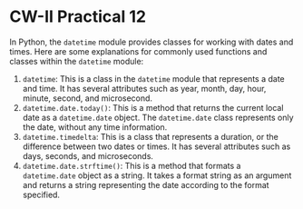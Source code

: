 # CW-II Practical 12

In Python, the `datetime` module provides classes for working with dates and times. Here are some explanations for commonly used functions and classes within the `datetime` module:

1. `datetime`: This is a class in the `datetime` module that represents a date and time. It has several attributes such as year, month, day, hour, minute, second, and microsecond.
2. `datetime.date.today()`: This is a method that returns the current local date as a `datetime.date` object. The `datetime.date` class represents only the date, without any time information.
3. `datetime.timedelta`: This is a class that represents a duration, or the difference between two dates or times. It has several attributes such as days, seconds, and microseconds.
4. `datetime.date.strftime()`: This is a method that formats a `datetime.date` object as a string. It takes a format string as an argument and returns a string representing the date according to the format specified.
